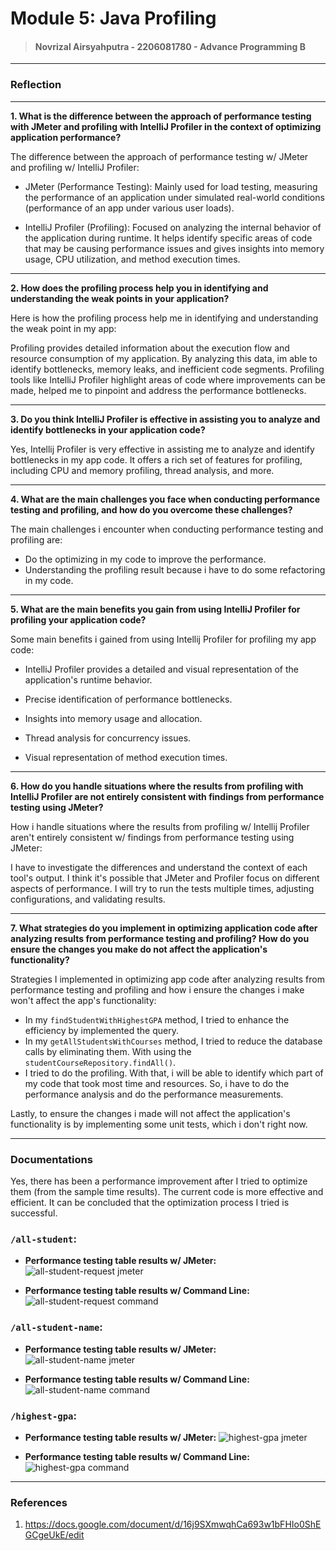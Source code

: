 # Module 5: Java Profiling

> #### Novrizal Airsyahputra - 2206081780 - Advance Programming B

---

### Reflection

---

**1. What is the difference between the approach of performance testing with JMeter and profiling with IntelliJ Profiler in the context of optimizing application performance?**

The difference between the approach of performance testing w/ JMeter and profiling w/ IntelliJ Profiler:

- JMeter (Performance Testing): Mainly used for load testing, measuring the performance of an application under simulated real-world conditions (performance of an app under various user loads).

- IntelliJ Profiler (Profiling): Focused on analyzing the internal behavior of the application during runtime. It helps identify specific areas of code that may be causing performance issues and gives insights into memory usage, CPU utilization, and method execution times.

---

**2. How does the profiling process help you in identifying and understanding the weak points in your application?**

Here is how the profiling process help me in identifying and understanding the weak point in my app:

Profiling provides detailed information about the execution flow and resource consumption of my application. 
By analyzing this data, im able to identify bottlenecks, memory leaks, and inefficient code segments. 
Profiling tools like IntelliJ Profiler highlight areas of code where improvements can be made, 
helped me to pinpoint and address the performance bottlenecks.

---

**3. Do you think IntelliJ Profiler is effective in assisting you to analyze and identify bottlenecks in your application code?**

Yes, Intellij Profiler is very effective in assisting me to analyze and identify bottlenecks in my app code. 
It offers a rich set of features for profiling, including CPU and memory profiling, thread analysis, and more. 

---

**4. What are the main challenges you face when conducting performance testing and profiling, and how do you overcome these challenges?**

The main challenges i encounter when conducting performance testing and profiling are:

- Do the optimizing in my code to improve the performance.
- Understanding the profiling result because i have to do some refactoring in my code.

---

**5. What are the main benefits you gain from using IntelliJ Profiler for profiling your application code?**

Some main benefits i gained from using Intellij Profiler for profiling my app code:

- IntelliJ Profiler provides a detailed and visual representation of the application's runtime behavior.

- Precise identification of performance bottlenecks.

- Insights into memory usage and allocation.

- Thread analysis for concurrency issues.

- Visual representation of method execution times.

---

**6. How do you handle situations where the results from profiling with IntelliJ Profiler are not entirely consistent with findings from performance testing using JMeter?**

How i handle situations where the results from profiling w/ Intellij Profiler aren't entirely consistent w/ findings from performance testing using JMeter:

I have to investigate the differences and understand the context of each tool's output. 
I think it's possible that JMeter and Profiler focus on different aspects of performance. 
I will try to run the tests multiple times, adjusting configurations, and validating results.

---

**7. What strategies do you implement in optimizing application code after analyzing results from performance testing and profiling? How do you ensure the changes you make do not affect the application's functionality?**

Strategies I implemented in optimizing app code after analyzing results from performance testing and profiling and how i ensure the changes i make won't affect the app's functionality:

- In my `findStudentWithHighestGPA` method, I tried to enhance the efficiency by implemented the query. 
- In my `getAllStudentsWithCourses` method, I tried to reduce the database calls by eliminating them. With using the `studentCourseRepository.findAll()`.
- I tried to do the profiling. With that, i will be able to identify which part of my code that took most time and resources. So, i have to do the performance analysis and do the performance measurements.

Lastly, to ensure the changes i made will not affect the application's functionality is by implementing some unit tests, which i don't right now.

---

### Documentations

Yes, there has been a performance improvement after I tried to optimize them (from the sample time results).
The current code is more effective and efficient.
It can be concluded that the optimization process I tried is successful.

### `/all-student`:
- **Performance testing table results w/ JMeter:**
  ![all-student-request jmeter](https://cdn.discordapp.com/attachments/1111642397248598067/1217426056131248188/before_all_student_request1.png?ex=6603fb5e&is=65f1865e&hm=671e0bdf60ede2f6bfb1ed5a052aaae34c74f9d0f78661ab1e300557cfa822c7&)

- **Performance testing table results w/ Command Line:**
  ![all-student-request command](https://cdn.discordapp.com/attachments/1111642397248598067/1217426056890421288/result1.png?ex=6603fb5e&is=65f1865e&hm=87c2dec0efd59eb9e5284a1c4ac16c2d1b01b2a3554e720ed809a5f51cb6b3fd&)


### `/all-student-name`:
- **Performance testing table results w/ JMeter:**
  ![all-student-name jmeter](https://cdn.discordapp.com/attachments/1111642397248598067/1217426055556632666/before_all_student_name2.png?ex=6603fb5e&is=65f1865e&hm=78d2948defc1331309e9548dce5f8685e8ae8f5d020a9cf16b74d195815414ec&)

- **Performance testing table results w/ Command Line:**
  ![all-student-name command](https://cdn.discordapp.com/attachments/1111642397248598067/1217426057158852608/result2.png?ex=6603fb5e&is=65f1865e&hm=44a63d49ce44d033d2572531e404279c4d2b7e078dfa838354c992cd35cf1a3a&)


### `/highest-gpa`:
- **Performance testing table results w/ JMeter:**
  ![highest-gpa jmeter](https://cdn.discordapp.com/attachments/1111642397248598067/1217426056584368240/before_highest_gpa3.png?ex=6603fb5e&is=65f1865e&hm=3f5afe5d2e5671835a2f3970cecf12f552a1dd3a8e22177951c4d6f8381d96d3&)

- **Performance testing table results w/ Command Line:**
  ![highest-gpa command](https://cdn.discordapp.com/attachments/1111642397248598067/1217426057414840360/result3.png?ex=6603fb5e&is=65f1865e&hm=debb279dfb2ec65011eac0b58392b971a3ace5f17858f857ac623c2ac9756c6b&)

---

### References
1. https://docs.google.com/document/d/16j9SXmwqhCa693w1bFHIo0ShEGCgeUkE/edit
